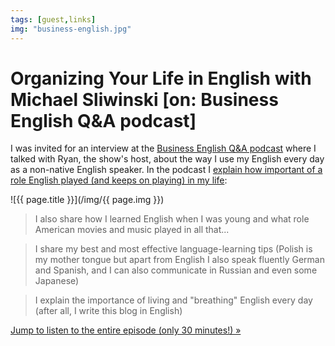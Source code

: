 ```yaml
---
tags: [guest,links]
img: "business-english.jpg"
---
```


# Organizing Your Life in English with Michael Sliwinski [on: Business English Q&A podcast]

I was invited for an interview at the [Business English Q&A podcast][s] where I talked with Ryan, the show's host, about the way I use my English every day as a non-native English speaker. In the podcast I [explain how important of a role English played (and keeps on playing) in my life][s]:

<!--More-->

![{{ page.title }}](/img/{{ page.img }})

> I also share how I learned English when I was young and what role American movies and music played in all that...

> I share my best and most effective language-learning tips (Polish is my mother tongue but apart from English I also speak fluently German and Spanish, and I can also communicate in Russian and even some Japanese)

> I explain the importance of living and "breathing" English every day (after all, I write this blog in English)

[Jump to listen to the entire episode (only 30 minutes!) »][s] 

[s]: https://www.ivoox.com/14-organizing-your-life-in-english-with-michael-audios-mp3_rf_6894383_1.html
[s-old]: http://www.businessenglishqanda.com/14-organizing-your-life-in-english-with-michael-sliwinski/
[iMagazine]: http://iMagazine.pl
[Nozbe blog]: https://nozbe.com/blog/
[Nozbe]: https://nozbe.com/
[#iPadOnly]: https://michael.gratis/ipadonly/
[Productive! Magazine]: http://productivemag.com/